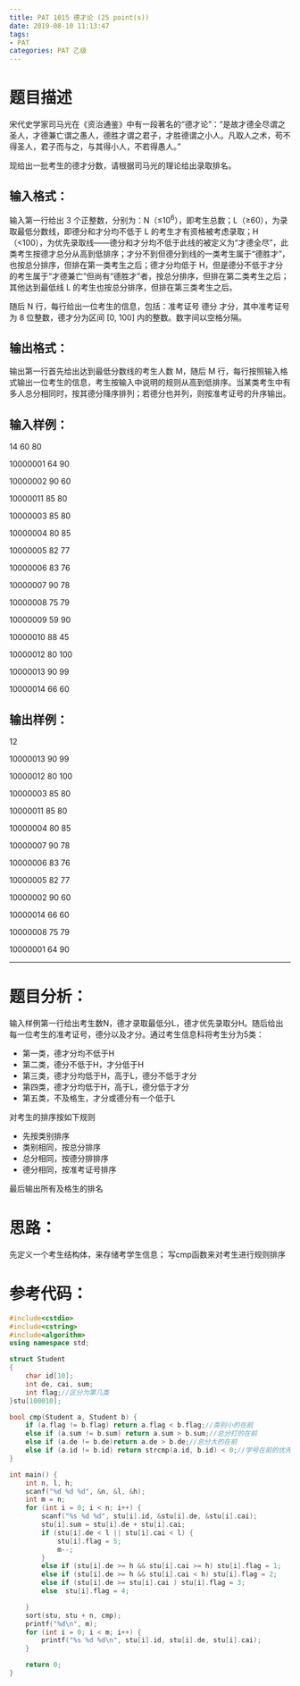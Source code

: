 ```yaml
---
title: PAT 1015 德才论 (25 point(s))
date: 2019-08-10 11:13:47
tags:
- PAT
categories: PAT 乙级
---
```

# 题目描述
宋代史学家司马光在《资治通鉴》中有一段著名的“德才论”：“是故才德全尽谓之圣人，才德兼亡谓之愚人，德胜才谓之君子，才胜德谓之小人。凡取人之术，苟不得圣人，君子而与之，与其得小人，不若得愚人。”

现给出一批考生的德才分数，请根据司马光的理论给出录取排名。
## 输入格式：
输入第一行给出 3 个正整数，分别为：N（≤10<sup>6</sup>），即考生总数；L（≥60），为录取最低分数线，即德分和才分均不低于 L 的考生才有资格被考虑录取；H（<100），为优先录取线——德分和才分均不低于此线的被定义为“才德全尽”，此类考生按德才总分从高到低排序；才分不到但德分到线的一类考生属于“德胜才”，也按总分排序，但排在第一类考生之后；德才分均低于 H，但是德分不低于才分的考生属于“才德兼亡”但尚有“德胜才”者，按总分排序，但排在第二类考生之后；其他达到最低线 L 的考生也按总分排序，但排在第三类考生之后。

随后 N 行，每行给出一位考生的信息，包括：准考证号 德分 才分，其中准考证号为 8 位整数，德才分为区间 [0, 100] 内的整数。数字间以空格分隔。
## 输出格式：
输出第一行首先给出达到最低分数线的考生人数 M，随后 M 行，每行按照输入格式输出一位考生的信息，考生按输入中说明的规则从高到低排序。当某类考生中有多人总分相同时，按其德分降序排列；若德分也并列，则按准考证号的升序输出。
## 输入样例：
14 60 80

10000001 64 90

10000002 90 60

10000011 85 80

10000003 85 80

10000004 80 85

10000005 82 77

10000006 83 76

10000007 90 78

10000008 75 79

10000009 59 90

10000010 88 45

10000012 80 100

10000013 90 99

10000014 66 60
## 输出样例：
12

10000013 90 99

10000012 80 100

10000003 85 80

10000011 85 80

10000004 80 85

10000007 90 78

10000006 83 76

10000005 82 77

10000002 90 60

10000014 66 60

10000008 75 79

10000001 64 90
<hr/>

# 题目分析：
输入样例第一行给出考生数N，德才录取最低分L，德才优先录取分H。随后给出每一位考生的准考证号，德分以及才分。通过考生信息科将考生分为5类：
- 第一类，德才分均不低于H
- 第二类，德分不低于H，才分低于H
- 第三类，德才分均低于H，高于L，德分不低于才分
- 第四类，德才分均低于H，高于L，德分低于才分
- 第五类，不及格生，才分或德分有一个低于L

对考生的排序按如下规则
- 先按类别排序
- 类别相同，按总分排序
- 总分相同，按德分排排序
- 德分相同，按准考证号排序

最后输出所有及格生的排名

# 思路：
先定义一个考生结构体，来存储考学生信息；
写cmp函数来对考生进行规则排序

# 参考代码：
``` c++
#include<cstdio>
#include<cstring>
#include<algorithm>
using namespace std;

struct Student
{
	char id[10];
	int de, cai, sum;
	int flag;//区分为第几类
}stu[100010];

bool cmp(Student a, Student b) {
	if (a.flag != b.flag) return a.flag < b.flag;//类别小的在前
	else if (a.sum != b.sum) return a.sum > b.sum;//总分打的在前
	else if (a.de != b.de)return a.de > b.de;//总分大的在前
	else if (a.id != b.id) return strcmp(a.id, b.id) < 0;//学号在前的优先
}

int main() {
	int n, l, h;
	scanf("%d %d %d", &n, &l, &h);
	int m = n;
	for (int i = 0; i < n; i++) {
		scanf("%s %d %d", stu[i].id, &stu[i].de, &stu[i].cai);
		stu[i].sum = stu[i].de + stu[i].cai;
		if (stu[i].de < l || stu[i].cai < l) {
			stu[i].flag = 5;
			m--;
		}
		else if (stu[i].de >= h && stu[i].cai >= h) stu[i].flag = 1;
		else if (stu[i].de >= h && stu[i].cai < h) stu[i].flag = 2;
		else if (stu[i].de >= stu[i].cai ) stu[i].flag = 3;
		else  stu[i].flag = 4;

	}
	sort(stu, stu + n, cmp);
	printf("%d\n", m);
	for (int i = 0; i < m; i++) {
		printf("%s %d %d\n", stu[i].id, stu[i].de, stu[i].cai);
	}

	return 0;
}
```
